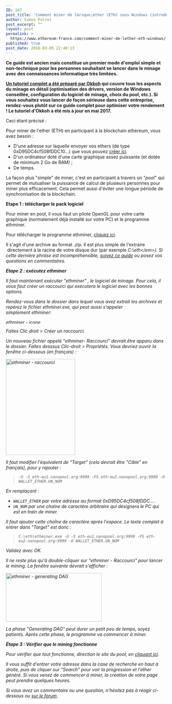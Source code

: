 ```yaml
---
ID: 187
post_title: 'Comment miner de l&rsquo;ether (ETH) sous Windows (introduction pour débutant)'
author: Simon Polrot
post_excerpt: ""
layout: post
permalink: >
  https://www.ethereum-france.com/comment-miner-de-lether-eth-windows/
published: true
post_date: 2016-03-05 22:40:13
---
```

<strong>Ce guide est ancien mais constitue un premier mode d'emploi simple et non-technique pour les personnes souhaitant se lancer dans le minage avec des connaissances informatique très limitées.</strong>

<strong><a href="https://www.ethereum-france.com/tutoriel-complet-pour-miner-sur-la-blockchain-ethereum-mai-2017/">Un tutoriel complet a été préparé par Okkoh</a> qui couvre tous les aspects du minage en détail (optimisation des drivers, version de Windows conseillée, configuration du logiciel de minage, choix du pool, etc.). Si vous souhaitez vous lancer de façon sérieuse dans cette entreprise, rendez-vous plutôt sur ce guide complet pour optimiser votre rendement ! Le tutoriel d'Okkoh a été mis à jour en mai 2017.</strong>

Ceci étant précisé :

Pour miner de l'ether (ETH) en participant à la blockchain ethereum, vous avez besoin :
<ul>
 	<li>D'une adresse sur laquelle envoyer vos ethers (de type 0xD95DC4cf508fDDC10...) que vous pouvez <a href="http://www.ethereum-france.com/creer-et-gerer-son-portefeuille-dether-en-2-minutes-avec-myetherwallet-com/">créer ici</a>.</li>
 	<li>D'un ordinateur doté d'une carte graphique assez puissante (et dotée de minimum 2 Go de RAM) ;</li>
 	<li>De temps.</li>
</ul>
La façon plus "simple" de miner, c'est en participant à travers un "<em>pool</em>" qui permet de mutualiser la puissance de calcul de plusieurs personnes pour miner plus efficacement. Cela permet aussi d'éviter une longue période de synchronisation de la blockchain.

<strong>Etape 1 : télécharger le pack logiciel</strong>

Pour miner en pool, il vous faut un pilote OpenGL pour votre carte graphique (normalement déjà installé sur votre PC) et le programme ethminer.

Pour télécharger le programme ethminer, <a href="https://github.com/Genoil/cpp-ethereum/blob/master/releases/ethminer-0.9.41-genoil-1.1.7.zip">cliquez ici</a>.

Il s'agit d'une archive au format .zip. Il est plus simple de l'extraire  directement à la racine de votre disque dur (par exemple <em>C:\eth\</em>). Si cette dernière phrase est incompréhensible, <a href="http://windows.microsoft.com/fr-fr/windows/compress-uncompress-files-zip-files#1TC=windows-7">suivez ce guide</a> ou posez vos questions en commentaires.

<strong>Etape 2 : exécutez ethminer</strong>

Il faut maintenant exécuter "<em>ethminer</em>" , le logiciel de minage. Pour cela, il vous faut créer un raccourci qui exécutera le logiciel avec les bonnes options.

Rendez-vous dans le dossier dans lequel vous avez extrait les archives et repérez le fichier <em>ethminer.exe, </em>qui peut aussi s'appeler simplement <em>ethminer</em>:

<img class="size-medium wp-image-192 alignnone" src="http://www.ethereum-france.com/wp-content/uploads/2016/02/ethminer-icone-300x13.png" alt="ethminer - icone" width="300" height="13" />

Faites <em>Clic droit &gt; Créer un raccourci.</em>

Un nouveau fichier appelé "<em>ethminer- Raccourci</em>" devrait être apparu dans le dossier. Faites desssus <em>Clic-droit &gt; Propriétés. </em>Vous devriez ouvrir la fenêtre ci-dessous (en français) :

<img class="size-medium wp-image-195 aligncenter" src="http://www.ethereum-france.com/wp-content/uploads/2016/02/ethminer-raccourci-1-217x300.png" alt="ethminer - raccourci" width="217" height="300" />

Il faut modifier l'équivalent de "<em>Target"</em> (cela devrait être "<em>Cible</em>" en français), pour y rajouter :
<blockquote><code>-U -S eth-eu1.nanopool.org:9999 -FS eth-eu2.nanopool.org:9999 -O WALLET_ETHER.UN_NOM</code></blockquote>
En remplaçant :
<ul>
 	<li><code>WALLET_ETHER</code> par votre adresse au format 0xD95DC4cf508fDDC....</li>
 	<li><code>UN_NOM</code> par une chaine de caractère arbitraire qui désignera le PC qui est en train de miner.</li>
</ul>
Il faut ajouter cette chaîne de caractère après l'espace. Le texte complet à entrer dans "<em>Target</em>" est donc :
<blockquote><code>C:\eth\ethminer.exe -U -S eth-eu1.nanopool.org:9999 -FS eth-eu2.nanopool.org:9999 -O WALLET_ETHER.UN_NOM
</code></blockquote>
Validez avec <em>OK</em>.

Il ne reste plus qu'à double-cliquer sur "ethminer - Raccourci" pour lancer le mining. La fenêtre suivante devrait s'afficher :

<img class="size-medium wp-image-196 alignnone" src="http://www.ethereum-france.com/wp-content/uploads/2016/02/ethminer-generating-DAG-300x152.png" alt="ethminer - generating DAG" width="300" height="152" />

La phase "<em>Generating DAG</em>" peut durer un petit peu de temps, soyez patients. Après cette phase, le programme va commencer à miner.

<strong>Étape 3 : Vérifier que le <em>mining</em> fonctionne
</strong>

Pour vérifier que tout fonctionne, direction le site du pool, en <a href="http://eth.nanopool.org/">cliquant ici</a>.

Il vous suffit d'entrer votre adresse dans la case de recherche en haut à droite, puis de cliquer sur "<em>Search</em>" pour voir la progression et l'ether généré. Si vous venez de commencer à miner, la création de votre page peut prendre quelques heures.

Si vous avez un commentaire ou une question, n'hésitez pas à réagir ci-dessous ou <a href="https://cryptofr.com">sur</a><a href="https://cryptofr.com"> l</a><a href="https://cryptofr.com">e</a><a href="https://cryptofr.com"> forum</a>.